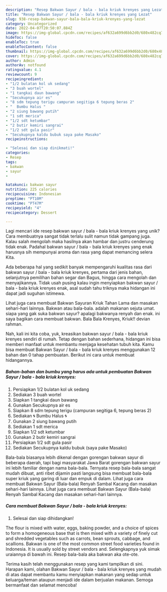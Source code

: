 ```yaml
---
description: "Resep Bakwan Sayur / bala - bala kriuk krenyes yang Lezat"
title: "Resep Bakwan Sayur / bala - bala kriuk krenyes yang Lezat"
slug: 938-resep-bakwan-sayur-bala-bala-kriuk-krenyes-yang-lezat
category: Uncategorized
date: 2022-04-07T20:50:07.884Z
image: https://img-global.cpcdn.com/recipes/af632a699d6bb2d0/680x482cq70/bakwan-sayur-bala-bala-kriuk-krenyes-foto-resep-utama.jpg
hideToc: false
enableToc: true
enableTocContent: false
thumbnail: https://img-global.cpcdn.com/recipes/af632a699d6bb2d0/680x482cq70/bakwan-sayur-bala-bala-kriuk-krenyes-foto-resep-utama.jpg
cover: https://img-global.cpcdn.com/recipes/af632a699d6bb2d0/680x482cq70/bakwan-sayur-bala-bala-kriuk-krenyes-foto-resep-utama.jpg
author: Admin
authorAv: notfound
ratingvalue: 4.1
reviewcount: 9
recipeingredient:
- "1/2 bulatan kol uk sedang"
- "3 buah wortel"
- "1 tangkai daun bawang"
- "Secukupnya air es"
- "8 sdm tepung terigu campuran segitiga 6 tepung beras 2"
- "  Bumbu Halus "
- "2 siung bawang putih"
- "1 sdt merica"
- "1/2 sdt ketumbar"
- "2 butir kemiri sangrai"
- "1/2 sdt gula pasir"
- "Secukupnya kaldu bubuk saya pake Masako"
recipeinstructions:

- "Selesai dan siap dinikmati!"
categories:
- Resep
tags:
- bakwan
- sayur
- 

katakunci: bakwan sayur  
nutrition: 225 calories
recipecuisine: Indonesian
preptime: "PT10M"
cooktime: "PT47M"
recipeyield: "4"
recipecategory: Dessert

---
```





Lagi mencari ide resep bakwan sayur / bala - bala kriuk krenyes yang unik? Cara membuatnya sangat tidak terlalu sulit namun tidak gampang juga. Kalau salah mengolah maka hasilnya akan hambar dan justru cenderung tidak enak. Padahal bakwan sayur / bala - bala kriuk krenyes yang enak harusnya sih mempunyai aroma dan rasa yang dapat memancing selera Kita.





Ada beberapa hal yang sedikit banyak mempengaruhi kualitas rasa dari bakwan sayur / bala - bala kriuk krenyes, pertama dari jenis bahan, selanjutnya pemilihan bahan segar dan Bagus, hingga cara mengolah dan menyajikannya. Tidak usah pusing kalau ingin menyiapkan bakwan sayur / bala - bala kriuk krenyes enak,      asal sudah tahu triknya maka hidangan ini dapat jadi suguhan istimewa.














Lihat juga cara membuat Bakwan Sayuran Kriuk Tahan Lama dan masakan sehari-hari lainnya. Bakwan atau bala-bala. adalah makanan sejuta umat. siapa yang gak suka bakwan sayur? apalagi bakwanya renyah dan enak. ini saya bagikan cara membuat bakwan. Bala Bala Krenyes, Kriuk!! devian rahman.






Nah, kali ini kita coba, yuk, kreasikan bakwan sayur / bala - bala kriuk krenyes sendiri di rumah. Tetap dengan bahan sederhana, hidangan ini bisa memberi manfaat untuk membantu menjaga kesehatan tubuh kita. Kamu bisa membuat Bakwan Sayur / bala - bala kriuk krenyes menggunakan 12 bahan dan 0 tahap pembuatan. Berikut ini cara untuk membuat hidangannya.

<!--inarticleads1-->

##### Bahan-bahan dan bumbu yang harus ada untuk pembuatan Bakwan Sayur / bala - bala kriuk krenyes:

1. Persiapkan 1/2 bulatan kol uk sedang
1. Sediakan 3 buah wortel
1. Siapkan 1 tangkai daun bawang
1. Gunakan Secukupnya air es
1. Siapkan 8 sdm tepung terigu (campuran segitiga 6, tepung beras 2)
1. Sediakan  🌀 Bumbu Halus 🌀
1. Gunakan 2 siung bawang putih
1. Sediakan 1 sdt merica
1. Siapkan 1/2 sdt ketumbar
1. Gunakan 2 butir kemiri sangrai
1. Persiapkan 1/2 sdt gula pasir
1. Sediakan Secukupnya kaldu bubuk (saya pake Masako)


Bala-bala biasanya lebih dikenal dengan gorengan bakwan sayur di beberapa daerah, tapi bagi masyarakat Jawa Barat gorengan bakwan sayur ini lebih familiar dengan nama bala-bala. Ternyata resep bala-bala sangat mudah dibuat, anti ribet dijamin pasti langsung bisa membuat bala-bala super kriuk yang garing di luar dan empuk di dalam. Lihat juga cara membuat Bakwan Sayur (Bala-bala) Renyah Sambal Kacang dan masakan sehari-hari lainnya. Lihat juga cara membuat Bakwan Sayur (Bala-bala) Renyah Sambal Kacang dan masakan sehari-hari lainnya. 

<!--inarticleads2-->

##### Cara membuat Bakwan Sayur / bala - bala kriuk krenyes:


1. Selesai dan siap dihidangkan!

The flour is mixed with water, eggs, baking powder, and a choice of spices to form a homogeneous base that is then mixed with a variety of finely cut and shredded vegetables such as carrots, bean sprouts, cabbage, and scallions. Bakwan is one of the most common street food varieties found in Indonesia. It is usually sold by street vendors and. Selengkapnya yuk simak uraiannya di bawah ini. Resep bala-bala aka bakwan aka ote-ote. 

Terima kasih telah menggunakan resep yang kami tampilkan di sini. Harapan kami, olahan Bakwan Sayur / bala - bala kriuk krenyes yang mudah di atas dapat membantu kamu menyiapkan makanan yang sedap untuk keluarga/teman ataupun menjadi ide dalam berjualan makanan. Semoga bermanfaat dan selamat mencoba!

